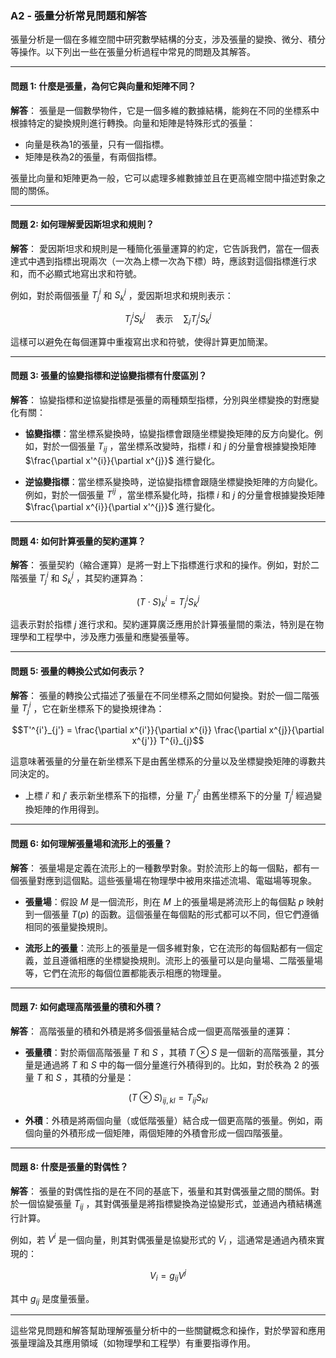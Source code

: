 ### A2 - 張量分析常見問題和解答

張量分析是一個在多維空間中研究數學結構的分支，涉及張量的變換、微分、積分等操作。以下列出一些在張量分析過程中常見的問題及其解答。

---

#### 問題 1: **什麼是張量，為何它與向量和矩陣不同？**

**解答**：
張量是一個數學物件，它是一個多維的數據結構，能夠在不同的坐標系中根據特定的變換規則進行轉換。向量和矩陣是特殊形式的張量：
- 向量是秩為1的張量，只有一個指標。
- 矩陣是秩為2的張量，有兩個指標。

張量比向量和矩陣更為一般，它可以處理多維數據並且在更高維空間中描述對象之間的關係。

---

#### 問題 2: **如何理解愛因斯坦求和規則？**

**解答**：
愛因斯坦求和規則是一種簡化張量運算的約定，它告訴我們，當在一個表達式中遇到指標出現兩次（一次為上標一次為下標）時，應該對這個指標進行求和，而不必顯式地寫出求和符號。

例如，對於兩個張量  $`T^{i}_{j}`$  和  $`S^{j}_{k}`$ ，愛因斯坦求和規則表示：

```math
T^{i}_{j} S^{j}_{k} \quad \text{表示} \quad \sum_{j} T^{i}_{j} S^{j}_{k}
```

這樣可以避免在每個運算中重複寫出求和符號，使得計算更加簡潔。

---

#### 問題 3: **張量的協變指標和逆協變指標有什麼區別？**

**解答**：
協變指標和逆協變指標是張量的兩種類型指標，分別與坐標變換的對應變化有關：
- **協變指標**：當坐標系變換時，協變指標會跟隨坐標變換矩陣的反方向變化。例如，對於一個張量  $`T_{ij}`$ ，當坐標系改變時，指標  $`i`$  和  $`j`$  的分量會根據變換矩陣  $`\frac{\partial x'^{i}}{\partial x^{j}}`$  進行變化。
  
- **逆協變指標**：當坐標系變換時，逆協變指標會跟隨坐標變換矩陣的方向變化。例如，對於一個張量  $`T^{ij}`$ ，當坐標系變化時，指標  $`i`$  和  $`j`$  的分量會根據變換矩陣  $`\frac{\partial x^{i}}{\partial x'^{j}}`$  進行變化。

---

#### 問題 4: **如何計算張量的契約運算？**

**解答**：
張量契約（縮合運算）是將一對上下指標進行求和的操作。例如，對於二階張量  $`T^{i}_{j}`$  和  $`S^{j}_{k}`$ ，其契約運算為：

```math
(T \cdot S)^{i}_{k} = T^{i}_{j} S^{j}_{k}
```

這表示對於指標  $`j`$  進行求和。契約運算廣泛應用於計算張量間的乘法，特別是在物理學和工程學中，涉及應力張量和應變張量等。

---

#### 問題 5: **張量的轉換公式如何表示？**

**解答**：
張量的轉換公式描述了張量在不同坐標系之間如何變換。對於一個二階張量  $`T^{i}_{j}`$ ，它在新坐標系下的變換規律為：

```math
T'^{i'}_{j'} = \frac{\partial x^{i'}}{\partial x^{i}} \frac{\partial x^{j}}{\partial x^{j'}} T^{i}_{j}
```

這意味著張量的分量在新坐標系下是由舊坐標系的分量以及坐標變換矩陣的導數共同決定的。

- 上標  $`i'`$  和  $`j'`$  表示新坐標系下的指標，分量  $`T'^{i'}_{j'}`$  由舊坐標系下的分量  $`T^{i}_{j}`$  經過變換矩陣的作用得到。

---

#### 問題 6: **如何理解張量場和流形上的張量？**

**解答**：
張量場是定義在流形上的一種數學對象。對於流形上的每一個點，都有一個張量對應到這個點。這些張量場在物理學中被用來描述流場、電磁場等現象。

- **張量場**：假設  $`M`$  是一個流形，則在  $`M`$  上的張量場是將流形上的每個點  $`p`$  映射到一個張量  $`T(p)`$  的函數。這個張量在每個點的形式都可以不同，但它們遵循相同的張量變換規則。

- **流形上的張量**：流形上的張量是一個多維對象，它在流形的每個點都有一個定義，並且遵循相應的坐標變換規則。流形上的張量可以是向量場、二階張量場等，它們在流形的每個位置都能表示相應的物理量。

---

#### 問題 7: **如何處理高階張量的積和外積？**

**解答**：
高階張量的積和外積是將多個張量結合成一個更高階張量的運算：
- **張量積**：對於兩個高階張量  $`T`$  和  $`S`$ ，其積  $`T \otimes S`$  是一個新的高階張量，其分量是通過將  $`T`$  和  $`S`$  中的每一個分量進行外積得到的。比如，對於秩為 2 的張量  $`T`$  和  $`S`$ ，其積的分量是：
  
```math
(T \otimes S)_{ij,kl} = T_{ij} S_{kl}
```

  
- **外積**：外積是將兩個向量（或低階張量）結合成一個更高階的張量。例如，兩個向量的外積形成一個矩陣，兩個矩陣的外積會形成一個四階張量。

---

#### 問題 8: **什麼是張量的對偶性？**

**解答**：
張量的對偶性指的是在不同的基底下，張量和其對偶張量之間的關係。對於一個協變張量  $`T_{ij}`$ ，其對偶張量是將指標變換為逆協變形式，並通過內積結構進行計算。

例如，若  $`V^i`$  是一個向量，則其對偶張量是協變形式的  $`V_i`$ ，這通常是通過內積來實現的：

```math
V_i = g_{ij} V^j
```

其中  $`g_{ij}`$  是度量張量。

---

這些常見問題和解答幫助理解張量分析中的一些關鍵概念和操作，對於學習和應用張量理論及其應用領域（如物理學和工程學）有重要指導作用。